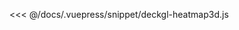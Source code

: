 <ClientOnly>
  <common-code-view name="deckgl-heatmap3d" :is-code-view="false"/>
</ClientOnly>

<<< @/docs/.vuepress/snippet/deckgl-heatmap3d.js
